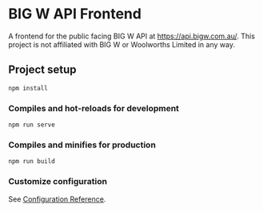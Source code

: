 # BIG W API Frontend

A frontend for the public facing BIG W API at https://api.bigw.com.au/. This project is not affiliated with BIG W or Woolworths Limited in any way.

## Project setup
```
npm install
```

### Compiles and hot-reloads for development
```
npm run serve
```

### Compiles and minifies for production
```
npm run build
```

### Customize configuration
See [Configuration Reference](https://cli.vuejs.org/config/).
